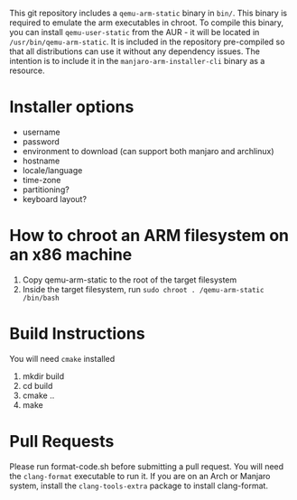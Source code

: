 This git repository includes a `qemu-arm-static` binary in `bin/`. This binary is required to emulate the arm executables in chroot. To compile this binary, you can install `qemu-user-static` from the AUR - it will be located in `/usr/bin/qemu-arm-static`. It is included in the repository pre-compiled so that all distributions can use it without any dependency issues. The intention is to include it in the `manjaro-arm-installer-cli` binary as a resource.

# Installer options

* username
* password
* environment to download (can support both manjaro and archlinux)
* hostname
* locale/language
* time-zone
* partitioning?
* keyboard layout?

# How to chroot an ARM filesystem on an x86 machine

1. Copy qemu-arm-static to the root of the target filesystem
2. Inside the target filesystem, run `sudo chroot . /qemu-arm-static /bin/bash`

# Build Instructions

You will need `cmake` installed

1. mkdir build
2. cd build
3. cmake ..
4. make

# Pull Requests

Please run format-code.sh before submitting a pull request. You will need the `clang-format` executable to run it. If you are on an Arch or Manjaro system, install the `clang-tools-extra` package to install clang-format.
